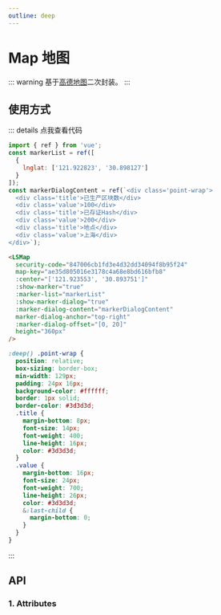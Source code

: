 ```yaml
---
outline: deep
---
```


# Map 地图

::: warning 基于[高德地图](https://www.npmjs.com/package/@amap/amap-jsapi-loader)二次封装。
:::

## 使用方式

<LSMap
  security-code="847006cb1fd3e4d32dd34094f8b95f24"
  map-key="ae35d805016e3178c4a68e8bd616bfb8"
  :center="['121.923553', '30.893751']"
  :show-marker="true"
  :marker-list="markerList"
  :show-marker-dialog="true"
  :marker-dialog-content="markerDialogContent"
  marker-dialog-anchor="top-right"
  :marker-dialog-offset="[0, 20]"
  height="360px"
/>

::: details 点我查看代码

```js
import { ref } from 'vue';
const markerList = ref([
  {
    lnglat: ['121.922823', '30.898127']
  }
]);
const markerDialogContent = ref(`<div class='point-wrap'>
  <div class='title'>已生产区块数</div>
  <div class='value'>100</div>
  <div class='title'>已存证Hash</div>
  <div class='value'>200</div>
  <div class='title'>地点</div>
  <div class='value'>上海</div>
</div>`);
```

```html
<LSMap
  security-code="847006cb1fd3e4d32dd34094f8b95f24"
  map-key="ae35d805016e3178c4a68e8bd616bfb8"
  :center="['121.923553', '30.893751']"
  :show-marker="true"
  :marker-list="markerList"
  :show-marker-dialog="true"
  :marker-dialog-content="markerDialogContent"
  marker-dialog-anchor="top-right"
  :marker-dialog-offset="[0, 20]"
  height="360px"
/>
```

```scss
:deep() .point-wrap {
  position: relative;
  box-sizing: border-box;
  min-width: 129px;
  padding: 24px 16px;
  background-color: #ffffff;
  border: 1px solid;
  border-color: #3d3d3d;
  .title {
    margin-bottom: 8px;
    font-size: 14px;
    font-weight: 400;
    line-height: 16px;
    color: #3d3d3d;
  }
  .value {
    margin-bottom: 16px;
    font-size: 24px;
    font-weight: 700;
    line-height: 26px;
    color: #3d3d3d;
    &:last-child {
      margin-bottom: 0;
    }
  }
}
```

:::

## API

### 1. Attributes

<ApiIntro :tableColumn="tableColumn" :tableData="tableData" />

<script setup>
import { tableColumn } from './constant';
import { ref } from 'vue';

const markerList = ref([
  {
    lnglat: ['121.922823', '30.898127']
  }
])
const markerDialogContent = ref(`<div class='point-wrap'>
  <div class='title'>已生产区块数</div>
  <div class='value'>100</div>
  <div class='title'>已存证Hash</div>
  <div class='value'>200</div>
  <div class='title'>地点</div>
  <div class='value'>上海</div>
</div>`);


const tableData = ref([
  {
    name: 'securityCode',
    desc: '你申请的安全密钥',
    type: 'string',
    value: '-'
  },
  {
    name: 'mapKey',
    desc: '申请好的Web端开发者Key，首次调用 load 时必填',
    type: 'string',
    value: '-'
  },
  {
    name: 'width',
    desc: '地图宽度, 需带单位',
    type: 'string',
    value: '100%'
  },
  {
    name: 'height',
    desc: '地图高度, 需带单位',
    type: 'string',
    value: '300px'
  },
  {
    name: 'searchWord',
    desc: '搜索关键字, 只展示搜索结果的区域，其他区域覆盖不展示',
    type: 'string',
    value: '-'
  },
  {
    name: 'center',
    desc: '初始展示地图区域的中心点',
    type: 'array',
    value: '-'
  },
  {
    name: 'zoom',
    desc: '初始展示地图区域的缩放级别',
    type: 'number',
    value: '14'
  },
  {
    name: 'zooms',
    desc: '地图缩放范围',
    type: 'array',
    value: '[10, 20]'
  },
  {
    name: 'areaColor',
    desc: '地图覆盖区域的颜色',
    type: 'string',
    value: '#9BCFFA'
  }
])
</script>

<style lang="scss" scoped>
:deep() .point-wrap {
  position: relative;
  box-sizing: border-box;
  min-width: 129px;
  padding: 24px 16px;
  background-color: #ffffff;
  border: 1px solid;
  border-color: #3d3d3d;
  .title {
    margin-bottom: 8px;
    font-size: 14px;
    font-weight: 400;
    line-height: 16px;
    color: #3d3d3d;
  }
  .value {
    margin-bottom: 16px;
    font-size: 24px;
    font-weight: 700;
    line-height: 26px;
    color: #3d3d3d;
    &:last-child {
      margin-bottom: 0;
    }
  }
}
</style>
